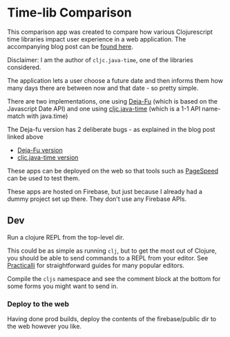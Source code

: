 # Time-lib Comparison

This comparison app was created to compare how various Clojurescript time libraries impact user experience
in a web application. The accompanying blog post can be [found here](https://widdindustries.com/clojurescript-datetime-lib-comparison/).

Disclaimer: I am the author of `cljc.java-time`, one of the libraries considered.

The application lets a user choose a future date and then informs them how many days there are 
between now and that date - so pretty simple.

There are two implementations, one using [Deja-Fu](https://github.com/lambdaisland/deja-fu) (which is based on the Javascript Date API)
and one using [cljc.java-time](https://github.com/henryw374/cljc.java-time) (which is a 1-1 API name-match with java.time)

The Deja-fu version has 2 deliberate bugs - as explained in the blog post linked above

* [Deja-Fu version](https://friendly-eats-demo-e71b7.web.app/js-date.html)
* [cljc.java-time version](https://friendly-eats-demo-e71b7.web.app/java-time.html)

These apps can be deployed on the web so that tools such as [PageSpeed](https://developers.google.com/speed/pagespeed/insights/)
can be used to test them. 

These apps are hosted on Firebase, but just because I already had a dummy project set up there. They don't
use any Firebase APIs.

## Dev

Run a clojure REPL from the top-level dir. 

This could be as simple as running `clj`,
but to get the most out of Clojure, you should be able to send commands to a REPL from
your editor. See [Practicalli](http://practicalli.github.io/clojure/clojure-editors/) for 
straightforward guides for many popular editors. 

Compile the `cljs` namespace and see the comment block at the bottom for some forms you might want to send in.

### Deploy to the web

Having done prod builds, deploy the contents of the firebase/public dir to the web however you like.
